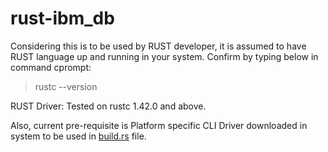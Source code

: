 # rust-ibm_db
Considering this is to be used by RUST developer, it is assumed to have RUST language up and running in your system.
Confirm by typing below in command cprompt:
>rustc --version

RUST Driver:
Tested on rustc 1.42.0 and above.

Also, current pre-requisite is Platform specific CLI Driver downloaded in system to be used in [build.rs](build.rs) file.